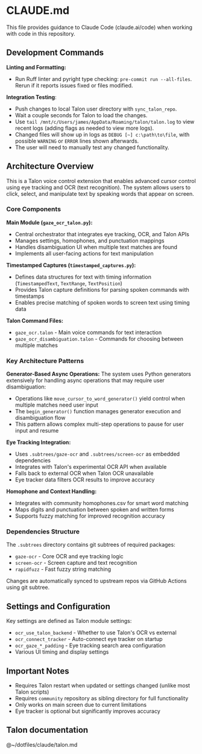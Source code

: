 # CLAUDE.md

This file provides guidance to Claude Code (claude.ai/code) when working with code in this repository.

## Development Commands

**Linting and Formatting:**
- Run Ruff linter and pyright type checking: `pre-commit run --all-files`. Rerun if it reports issues fixed or files modified.

**Integration Testing**:
- Push changes to local Talon user directory with `sync_talon_repo`.
- Wait a couple seconds for Talon to load the changes.
- Use `tail /mnt/c/Users/james/AppData/Roaming/talon/talon.log` to view recent logs (adding flags as needed to view more logs).
- Changed files will show up in logs as `DEBUG [~] c:\path\to\file`, with possible `WARNING` or `ERROR` lines shown afterwards.
- The user will need to manually test any changed functionality.

## Architecture Overview

This is a Talon voice control extension that enables advanced cursor control using eye tracking and OCR (text recognition). The system allows users to click, select, and manipulate text by speaking words that appear on screen.

### Core Components

**Main Module (`gaze_ocr_talon.py`):**
- Central orchestrator that integrates eye tracking, OCR, and Talon APIs
- Manages settings, homophones, and punctuation mappings
- Handles disambiguation UI when multiple text matches are found
- Implements all user-facing actions for text manipulation

**Timestamped Captures (`timestamped_captures.py`):**
- Defines data structures for text with timing information (`TimestampedText`, `TextRange`, `TextPosition`)
- Provides Talon capture definitions for parsing spoken commands with timestamps
- Enables precise matching of spoken words to screen text using timing data

**Talon Command Files:**
- `gaze_ocr.talon` - Main voice commands for text interaction
- `gaze_ocr_disambiguation.talon` - Commands for choosing between multiple matches

### Key Architecture Patterns

**Generator-Based Async Operations:**
The system uses Python generators extensively for handling async operations that may require user disambiguation:
- Operations like `move_cursor_to_word_generator()` yield control when multiple matches need user input
- The `begin_generator()` function manages generator execution and disambiguation flow
- This pattern allows complex multi-step operations to pause for user input and resume

**Eye Tracking Integration:**
- Uses `.subtrees/gaze-ocr` and `.subtrees/screen-ocr` as embedded dependencies
- Integrates with Talon's experimental OCR API when available
- Falls back to external OCR when Talon OCR unavailable
- Eye tracker data filters OCR results to improve accuracy

**Homophone and Context Handling:**
- Integrates with community homophones.csv for smart word matching
- Maps digits and punctuation between spoken and written forms
- Supports fuzzy matching for improved recognition accuracy

### Dependencies Structure

The `.subtrees` directory contains git subtrees of required packages:
- `gaze-ocr` - Core OCR and eye tracking logic
- `screen-ocr` - Screen capture and text recognition
- `rapidfuzz` - Fast fuzzy string matching

Changes are automatically synced to upstream repos via GitHub Actions using git subtree.

## Settings and Configuration

Key settings are defined as Talon module settings:
- `ocr_use_talon_backend` - Whether to use Talon's OCR vs external
- `ocr_connect_tracker` - Auto-connect eye tracker on startup
- `ocr_gaze_*_padding` - Eye tracking search area configuration
- Various UI timing and display settings

## Important Notes

- Requires Talon restart when updated or settings changed (unlike most Talon scripts)
- Requires `community` repository as sibling directory for full functionality
- Only works on main screen due to current limitations
- Eye tracker is optional but significantly improves accuracy

## Talon documentation

@~/dotfiles/claude/talon.md
